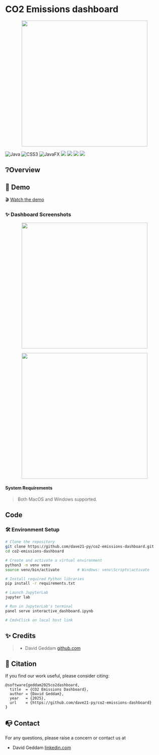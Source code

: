 # CO2 Emissions dashboard

<p align="center">
<img src="logo.png"
width="400">
</p>

  ![Java](https://img.shields.io/badge/java-%23ED8B00.svg?style=for-the-badge&logo=openjdk&logoColor=white) ![CSS3](https://img.shields.io/badge/css3-%231572B6.svg?style=for-the-badge&logo=css3&logoColor=white) ![JavaFX](https://img.shields.io/badge/javafx-%23FF0000.svg?style=for-the-badge&logo=javafx&logoColor=white) <img src="https://img.shields.io/badge/-HuggingFace-FDEE21?style=for-the-badge&logo=HuggingFace&logoColor=black" /> <img src="https://img.shields.io/badge/gradle-02303A?style=for-the-badge&logo=gradle&logoColor=white" /> <img src="https://img.shields.io/badge/Visual_Studio_Code-0078D4?style=for-the-badge&logo=visual%20studio%20code&logoColor=white" /> <img src="https://img.shields.io/badge/GIT-E44C30?style=for-the-badge&logo=git&logoColor=white" />  


## ❔Overview




## 👀 Demo

🎬 [Watch the demo]()


### ✨ Dashboard Screenshots

<p align="center">
<img src="demo1.png"
width="400">
</p>
<p align="center">
<img src="demo2.png"
width="400">
</p>


#### System Requirements

> Both MacOS and Windows supported.


## Code

### 🛠️ Environment Setup

```bash
# Clone the repository
git clone https://github.com/dave21-py/co2-emissions-dashboard.git
cd co2-emissions-dashboard

# Create and activate a virtual environment
python3 -m venv venv
source venv/bin/activate        # Windows: venv\Scripts\activate

# Install required Python libraries
pip install -r requirements.txt

# Launch JupyterLab
jupyter lab

# Run in JupyterLab's terminal
panel serve interactive_dashboard.ipynb

# Cmd+Click on local host link

```

## ✨ Credits

> + David Geddam [github.com](https://github.com/dave21-py)


## 🚀 Citation

If you find our work useful, please consider citing:

```
@software{geddam2025co2dashboard,
  title  = {CO2 Emissions Dashboard},
  author = {David Geddam},
  year   = {2025},
  url    = {https://github.com/dave21-py/co2-emissions-dashboard}
}
```

## 📭 Contact

For any questions, please raise a concern or contact us at
+ David Geddam [linkedin.com](https://www.linkedin.com/in/david-geddam/)
